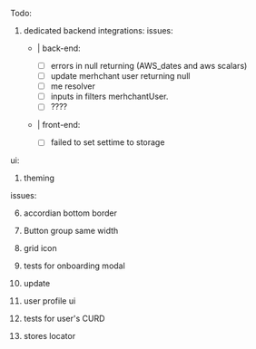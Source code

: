 Todo:

1. dedicated backend integrations:
   issues:

   - | back-end:

     - [ ] errors in null returning (AWS_dates and aws scalars)
     - [ ] update merhchant user returning null
     - [ ] me resolver
     - [ ] inputs in filters merhchantUser.
     - [ ] ????

   - | front-end:
     - [ ] failed to set settime to storage

ui:

1. theming

issues:

6. accordian bottom border
7. Button group same width
8. grid icon

9. tests for onboarding modal
10. update
11. user profile ui
12. tests for user's CURD
13. stores locator
